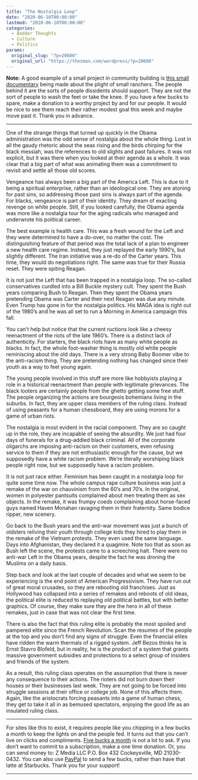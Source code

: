 ```yaml
---
title: "The Nostalgia Loop"
date: "2020-06-10T00:00:00"
lastmod: "2020-06-10T00:00:00"
categories:
  - Badder Thoughts
  - Culture
  - Politics
params:
  original_slug: "?p=20680"
  original_url: "https://thezman.com/wordpress/?p=20680"
---
```


**Note:** A good example of a small project in community building is <a
href="https://www.kickstarter.com/projects/cattlecall/the-american-cattleman"
rel="noopener noreferrer" target="_blank">this small documentary</a>
being made about the plight of small ranchers. The people behind it are
the sorts of people dissidents should support. They are not the sort of
people to wash the feet or take the knee. If you have a few bucks to
spare, make a donation to a worthy project by and for our people. It
would be nice to see them reach their rather modest goal this week and
maybe move past it. Thank you in advance.

------------------------------------------------------------------------

One of the strange things that turned up quickly in the Obama
administration was the odd sense of nostalgia about the whole thing.
Lost in all the gaudy rhetoric about the seas rising and the birds
chirping for the black messiah, was the references to old slights and
past failures. It was not explicit, but it was there when you looked at
their agenda as a whole. It was clear that a big part of what was
animating them was a commitment to revisit and settle all those old
scores.

Vengeance has always been a big part of the America Left. This is due to
it being a spiritual enterprise, rather than an ideological one. They
are atoning for past sins, so addressing those past sins is always part
of the agenda. For blacks, vengeance is part of their identity. They
dream of exacting revenge on white people. Still, if you looked
carefully, the Obama agenda was more like a nostalgia tour for the aging
radicals who managed and underwrote his political career.

The best example is health care. This was a fresh wound for the Left and
they were determined to have a do-over, no matter the cost. The
distinguishing feature of that period was the total lack of a plan to
engineer a new health care regime. Instead, they just replayed the early
1990’s, but slightly different. The Iran initiative was a re-do of the
Carter years. This time, they would do negotiations right. The same was
true for their Russia reset. They were spiting Reagan.

It is not just the Left that has been trapped in a nostalgia loop. The
so-called conservatives curdled into a Bill Buckle mystery cult. They
spent the Bush years comparing Bush to Reagan. Then they spent the Obama
years pretending Obama was Carter and their next Reagan was due any
minute. Even Trump has gone in for the nostalgia politics. His MAGA idea
is right out of the 1980’s and he was all set to run a Morning in
America campaign this fall.

You can’t help but notice that the current ructions look like a cheesy
reenactment of the riots of the late 1960’s. There is a distinct lack of
authenticity. For starters, the black riots have as many white people as
blacks. In fact, the whole foot-washer thing is mostly old white people
reminiscing about the old days. There is a very strong Baby Boomer vibe
to the anti-racism thing. They are pretending nothing has changed since
their youth as a way to feel young again.

The young people involved in this stuff are more like hobbyists playing
a role in a historical reenactment than people with legitimate
grievances. The black looters are certainly people from the ghetto
getting some free stuff. The people organizing the actions are bourgeois
bohemians living in the suburbs. In fact, they are upper class members
of the ruling class. Instead of using peasants for a human chessboard,
they are using morons for a game of urban riots.

The nostalgia is most evident in the racial component. They are so
caught up in the role, they are incapable of seeing the absurdity. We
just had four days of funerals for a drug-addled black criminal. All of
the corporate oligarchs are imposing anti-racism on their customers,
even refusing service to them if they are not enthusiastic enough for
the cause, but we supposedly have a white racism problem. We’re
literally worshiping black people right now, but we supposedly have a
racism problem.

It is not just race either. Feminism has been caught in a nostalgia loop
for quite some time now. The whole campus rape culture business was just
a remake of the war on chauvinism from the 60’s and 70’s. In the
original, women in polyester pantsuits complained about men treating
them as sex objects. In the remake, it was frumpy coeds complaining
about horse-faced guys named Haven Monahan ravaging them in their
fraternity. Same bodice ripper, new scenery.

Go back to the Bush years and the anti-war movement was just a bunch of
oldsters reliving their youth through college kids they hired to play
them in the remake of the Vietnam protests. They even used the same
language. Days into Afghanistan, they declared it a quagmire. Note too
that as soon as Bush left the scene, the protests came to a screeching
halt. There were no anti-war Left in the Obama years, despite the fact
he was droning the Muslims on a daily basis.

Step back and look at the last couple of decades and what we seem to be
experiencing is the end point of American Progressivism. They have run
out of great moral crusades, so they are rebooting old franchises. Just
as Hollywood has collapsed into a series of remakes and reboots of old
ideas, the political elite is reduced to replaying old political
battles, but with better graphics. Of course, they make sure they are
the hero in all of these remakes, just in case that was not clear the
first time.

There is also the fact that this ruling elite is probably the most
spoiled and pampered elite since the French Revolution. Scan the resumes
of the people at the top and you don’t find any signs of struggle. Even
the financial elites have ridden the warm thermals of a rigged system.
Jeff Bezos thinks he is Ernst Stavro Blofeld, but in reality, he is the
product of a system that grants massive government subsidies and
protections to a select group of insiders and friends of the system.

As a result, this ruling class operates on the assumption that there is
never any consequence to their actions. The rioters did not burn down
their houses or their businesses last week. They are not going to be
forced into struggle sessions at their office or college job. None of
this affects them. Again, like the aristocrats forcing peasants into a
game of human chess, they get to take it all in as bemused spectators,
enjoying the good life as an insulated ruling class.

------------------------------------------------------------------------

For sites like this to exist, it requires people like you chipping in a
few bucks a month to keep the lights on and the people fed. It turns out
that you can’t live on clicks and compliments.
<a href="https://www.subscribestar.com/the-z-blog"
rel="noopener noreferrer" target="_blank">Five bucks a month</a> is not
a lot to ask. If you don’t want to commit to a subscription, make a one
time donation. Or, you can send money to: Z Media LLC P.O. Box 432
Cockeysville, MD 21030-0432. You can also use <a
href="https://www.paypal.com/cgi-bin/webscr?cmd=_s-xclick&amp;hosted_button_id=UDAS2Q8JYA6CN&amp;source=url"
rel="noopener noreferrer" target="_blank">PayPal</a> to send a few
bucks, rather than have that latte at Starbucks. Thank you for your
support!

------------------------------------------------------------------------
